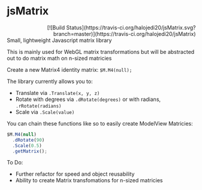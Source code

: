 # jsMatrix
<div style="text-align: right">[![Build Status](https://travis-ci.org/halojedi20/jsMatrix.svg?branch=master)](https://travis-ci.org/halojedi20/jsMatrix)</div>
Small, lightweight Javascript matrix library

This is mainly used for WebGL matrix transformations but will be abstracted out to do matrix math on n-sized matricies

Create a new Matrix4 identity matrix: `$M.M4(null);`

The library currently allows you to:
  - Translate via `.Translate(x, y, z)`
  - Rotate with degrees via `.dRotate(degrees)` or with radians, `.rRotate(radians)`
  - Scale via `.Scale(value)`

You can chain these functions like so to easily create ModelView Matricies:
  ```js
  $M.M4(null)
    .dRotate(90)
    .Scale(0.5)
    .getMatrix();
```

To Do:
  - Further refactor for speed and object reusability
  - Ability to create Matrix transfomations for n-sized matricies
